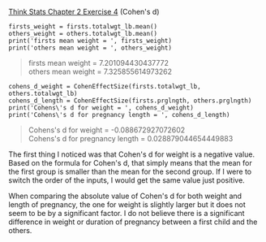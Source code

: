 [Think Stats Chapter 2 Exercise 4](http://greenteapress.com/thinkstats2/html/thinkstats2003.html#toc24) (Cohen's d)

 
```
firsts_weight = firsts.totalwgt_lb.mean()  
others_weight = others.totalwgt_lb.mean()  
print('firsts mean weight = ', firsts_weight)  
print('others mean weight = ', others_weight)  
```

>firsts mean weight =  7.201094430437772  
>others mean weight =  7.325855614973262  


```
cohens_d_weight = CohenEffectSize(firsts.totalwgt_lb, others.totalwgt_lb)  
cohens_d_length = CohenEffectSize(firsts.prglngth, others.prglngth)  
print('Cohens\'s d for weight = ', cohens_d_weight)  
print('Cohens\'s d for pregnancy length = ', cohens_d_length)  
```

>Cohens's d for weight =  -0.088672927072602  
>Cohens's d for pregnancy length =  0.028879044654449883  

The first thing I noticed was that Cohen's d for weight is a negative value. Based on the formula for Cohen's d, that simply means that the mean for the first group is smaller than the mean for the second group. If I were to switch the order of the inputs, I would get the same value just positive.

When comparing the absolute value of Cohen's d for both weight and length of pregnancy, the one for weight is slightly larger but it does not seem to be by a significant factor. I do not believe there is a significant difference in weight or duration of pregnancy between a first child and the others.